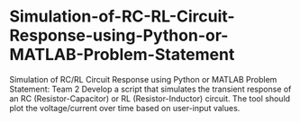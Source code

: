 # Simulation-of-RC-RL-Circuit-Response-using-Python-or-MATLAB-Problem-Statement

Simulation of RC/RL Circuit Response using Python or MATLAB Problem Statement: Team 2 Develop a script that simulates the transient response of an RC (Resistor-Capacitor) or RL (Resistor-Inductor) circuit. The tool should plot the voltage/current over time based on user-input values.
